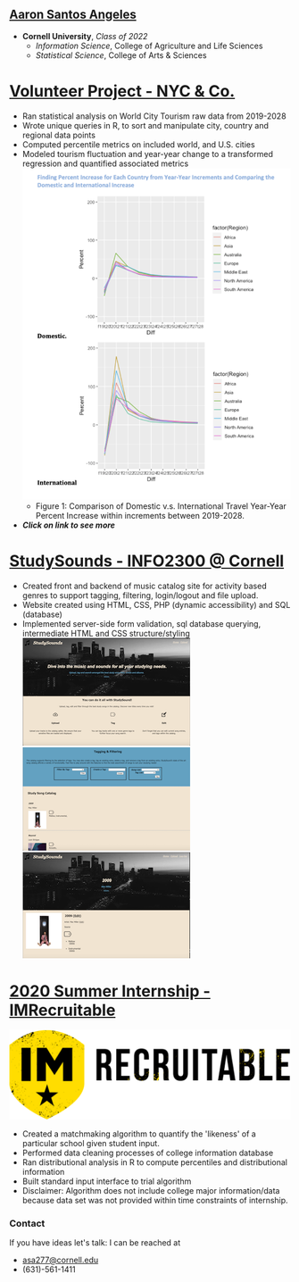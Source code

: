 ## [Aaron Santos Angeles](https://www.linkedin.com/in/aaron-angeles/)
* **Cornell University**, *Class of 2022*
  * *Information Science*, College of Agriculture and Life Sciences
  * *Statistical Science*, College of Arts & Sciences


# [Volunteer Project - NYC & Co.](https://github.com/angelesaaron/WorldCitiesProject)
* Ran statistical analysis on World City Tourism raw data from 2019-2028
* Wrote unique queries in R, to sort and manipulate city, country and regional data points
* Computed percentile metrics on included world, and U.S. cities
* Modeled tourism fluctuation and year-year change to a transformed regression and quantified associated metrics
![](/images/Dom:Intl.png)
  * Figure 1: Comparison of Domestic v.s. International Travel Year-Year Percent Increase within increments between
  2019-2028. 
* ***Click on link to see more***

# [StudySounds - INFO2300 @ Cornell](https://github.com/angelesaaron/studysounds)
* Created front and backend of music catalog site for activity based genres to support tagging, filtering, login/logout and file upload.
* Website created using HTML, CSS, PHP (dynamic accessibility) and SQL (database)
* Implemented server-side form validation, sql database querying, intermediate HTML and CSS structure/styling 
![](/images/studysounds-home.png)
![](/images/studysounds-catalog.png)
![](/images/studysounds-info.png)

# [2020 Summer Internship - IMRecruitable](https://github.com/angelesaaron/IMR_Matchmaking)
![](/images/IMRecruitableLogo.png)
* Created a matchmaking algorithm to quantify the 'likeness' of a particular school given student input.
* Performed data cleaning processes of college information database
* Ran distributional analysis in R to compute percentiles and distributional information
* Built standard input interface to trial algorithm
* Disclaimer: Algorithm does not include college major information/data because data set was not provided within time constraints of internship.


### Contact
If you have ideas let's talk:
I can be reached at
  * asa277@cornell.edu
  * (631)-561-1411
